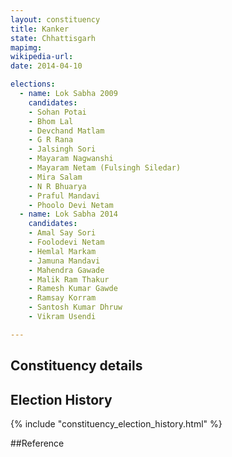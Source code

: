 ```yaml
---
layout: constituency
title: Kanker
state: Chhattisgarh
mapimg: 
wikipedia-url: 
date: 2014-04-10

elections: 
  - name: Lok Sabha 2009
    candidates: 
    - Sohan Potai 
    - Bhom Lal 
    - Devchand Matlam 
    - G R Rana 
    - Jalsingh Sori 
    - Mayaram Nagwanshi 
    - Mayaram Netam (Fulsingh Siledar) 
    - Mira Salam 
    - N R Bhuarya 
    - Praful Mandavi 
    - Phoolo Devi Netam  
  - name: Lok Sabha 2014
    candidates: 
    - Amal Say Sori 
    - Foolodevi Netam 
    - Hemlal Markam 
    - Jamuna Mandavi 
    - Mahendra Gawade 
    - Malik Ram Thakur 
    - Ramesh Kumar Gawde 
    - Ramsay Korram 
    - Santosh Kumar Dhruw 
    - Vikram Usendi  

---
```


## Constituency details


## Election History
{% include "constituency_election_history.html" %}

##Reference
